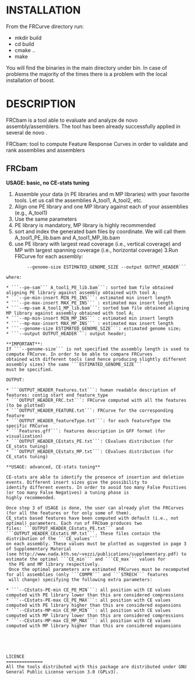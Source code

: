 INSTALLATION
==============

From the FRCurve directory run:
- mkdir build
- cd build
- cmake ..
- make

You will find the binaries in the main directory under bin. In case of problems the majority of the times there is a problem
with the local installation of boost.


DESCRIPTION
==============
 FRCbam is a tool able to evaluate and analyze de novo assembly/assemblers. The tool has been already successfully 
applied in several de novo .
 
 FRCbam: tool to compute Feature Response Curves in order to validate and rank assemblies and assemblers


FRCbam
--------------
 **USAGE: basic, no CE-stats tuning**

1. Assemble your data (n PE libraries and m MP libraries) with your favorite tools. Let us call the assemblies A_tool1, A_tool2, etc.
2. Align one PE library and one MP library against each of your assemblies (e.g., A_tool1)       
  1. Use the same parameters
  2. PE library is mandatory, MP library is highly recommended
  3. sort and index the generated bam files by coordinate. We will call them A_tool1_PE_lib.bam and A_tool1_MP_lib.bam
  4. use PE library with largest read coverage (i.e., vertical coverage) and MP with largest spanning coverage (i.e., horizontal coverage)
3.Run FRCurve for each assembly: 
```FRC --pe-sam A_tool1_PE_lib.bam --pe-min-insert MIN_PE_INS --pe-max-insert MAX_PE_INS -mp-sam A_tool1_MP_lib.bam  --mp-min-insert MIN_MP_INS --mp-max-insert MAX_MP_INS 
		--genome-size ESTIMATED_GENOME_SIZE --output OUTPUT_HEADER```

where:

* ```--pe-sam``` A_tool1_PE_lib.bam```: sorted bam file obtained aligning PE library against assembly obtained with tool A;
* ```--pe-min-insert MIN_PE_INS```: estimated min insert length
* ```--pe-max-insert MAX_PE_INS``` : estimated max insert length
* ```--mp-sam A_tool1_MP_lib.bam```: sorted bam file obtained aligning MP library against assembly obtained with tool A;
* ```--mp-min-insert MIN_MP_INS``` : estimated min insert length
* ```--mp-max-insert MAX_MP_INS``` : estimated max insert length
* ```--genome-size ESTIMATED_GENOME_SIZE```: estimated genome size;
* ```--output OUTPUT_HEADER```: output header;
	
**IMPORTANT**:
If ```--genome-size``` is not specified the assembly length is used to compute FRCurve. In order to be able to compare FRCurves
obtained with different tools (and hence producing slightly different assembly sizes) the same ```ESTIMATED_GENOME_SIZE```
must be specified.
		
OUTPUT:

* ```OUTPUT_HEADER_Features.txt```: human readable description of features: contig start end feature_type
* ```OUTPUT_HEADER_FRC.txt```: FRCurve computed with all the features (to be plotted)
* ```OUTPUT_HEADER_FEATURE.txt```: FRCurve for the corresponding feature
* ```OUTPUT_HEADER_featureType.txt```: for each featureType the specific FRCurve
* ```Features.gff```: features description in GFF format (for visualization)
* ```OUTPUT_HEADER_CEstats_PE.txt```: CEvalues distribution (for CE_stats tuning)
* ```OUTPUT_HEADER_CEstats_MP.txt```: CEvalues distribution (for CE_stats tuning)
		
**USAGE: advanced, CE-stats tuning**

CE-stats are able to identify the presence of insertion and deletion events. Different insert sizes give the possibility to
identify different events. In order to avoid too many False Positives (or too many False Negatives) a tuning phase is 
highly recommended.

Once step 3 of USAGE is done, the user can already plot the FRCurves (for all the features or for only some of them).
CE_stats based features have been computed with default (i.e., not optimal) parameters. Each run of FRCbam produces two
files: ```OUTPUT_HEADER_CEstats_PE.txt``` and ```OUTPUT_HEADER_CEstats_MP.txt```. These files contain the distribution of the ```CE_values```
on each assembly. These values must be plotted as suggested in page 3 of Supplementary Material 
(see http://www.nada.kth.se/~vezzi/publications/supplementary.pdf) to estimate the optimal ```CE_min``` and ```CE_max``` values for 
 the PE and MP library respectively.
 Once the optimal parameters are estimated FRCurves must be recomputed for all assemblies (only ```COMPR``` and ```STRECH``` features
 will change) specifying the following extra parameters:
 
* ```--CEstats-PE-min CE_PE_MIN```: all position with CE values computed with PE library lower than this are considered compressions
* ```--CEstats-PE-max CE_PE_MAX```: all position with CE values computed with PE library higher than this are considered expansions 
* ```--CEstats-MP-min CE_MP_MIN```: all position with CE values computed with MP library lower than this are considered compressions
* ```--CEstats-MP-max CE_MP_MAX```: all position with CE values computed with MP library higher than this are considered expansions
 




LICENCE
==============
All the tools distributed with this package are distributed under GNU General Public License version 3.0 (GPLv3). 



